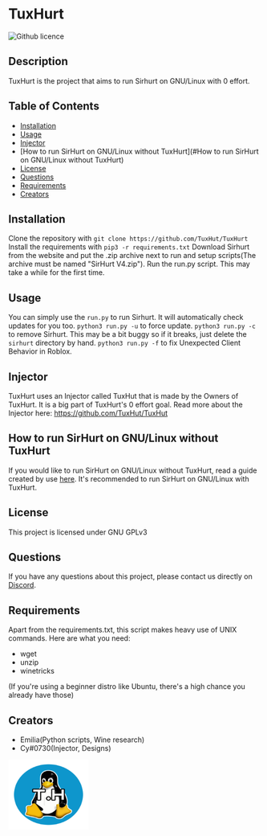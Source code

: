 # TuxHurt
  ![Github licence](https://upload.wikimedia.org/wikipedia/commons/9/93/GPLv3_Logo.svg)

  
  ## Description 
  TuxHurt is the project that aims to run Sirhurt on GNU/Linux with 0 effort.

  ## Table of Contents
  * [Installation](#installation)
  * [Usage](#usage)
  * [Injector](#injector)
  * [How to run SirHurt on GNU/Linux without TuxHurt](#How to run SirHurt on GNU/Linux without TuxHurt)
  * [License](#license)
  * [Questions](#questions)
  * [Requirements](#requirements)
  * [Creators](#creators)
  
  ## Installation 
  Clone the repository with `git clone https://github.com/TuxHut/TuxHurt`
  Install the requirements with `pip3 -r requirements.txt`
  Download Sirhurt from the website and put the .zip archive next to run and setup scripts(The archive must be named "SirHurt V4.zip").
  Run the run.py script. This may take a while for the first time.

  ## Usage 
  You can simply use the `run.py` to run Sirhurt. It will automatically check updates for you too.
  `python3 run.py -u` to force update.
  `python3 run.py -c` to remove Sirhurt. This may be a bit buggy so if it breaks, just delete the `sirhurt` directory by hand.
  `python3 run.py -f` to fix Unexpected Client Behavior in Roblox.
  
  ## Injector 
  TuxHurt uses an Injector called TuxHut that is made by the Owners of TuxHurt. It is a big part of TuxHurt's 0 effort goal. Read more about the Injector here:       https://github.com/TuxHut/TuxHut
  
  ## How to run SirHurt on GNU/Linux without TuxHurt
  If you would like to run SirHurt on GNU/Linux without TuxHurt, read a guide created by use [here](https://hentai.dsf001.site/notes/sirhurt.html).
  It's recommended to run SirHurt on GNU/Linux with TuxHurt.

  ## License 
  This project is licensed under GNU GPLv3

  ## Questions
  If you have any questions about this project, please contact us directly on [Discord](https://discord.gg/b8PGgMHpYX).
  
  ## Requirements
  Apart from the requirements.txt, this script makes heavy use of UNIX commands. Here are what you need:
  * wget
  * unzip
  * winetricks
  
  (If you're using a beginner distro like Ubuntu, there's a high chance you already have those)
  
  ## Creators
  * Emilia(Python scripts, Wine research)
  * Cy#0730(Injector, Designs)

<a href="https://github.com/orgs/TuxHurt/TuxHurt/main/">
    <img src="readmeassets/TuxHurtLogo.png" alt="Logo" width="160" height="140">
</a>
  
